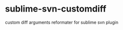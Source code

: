 sublime-svn-customdiff
======================

custom diff arguments reformater for sublime svn plugin
